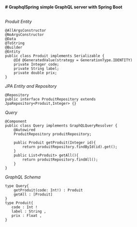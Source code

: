 **# GraphqlSpring**
**simple GraphQL server with Spring Boot <br/>**
<br/>

*Produit Entity*
```
@AllArgsConstructor
@NoArgsConstructor
@Data
@ToString
@Builder
@Entity
public class Produit implements Serializable {
    @Id @GeneratedValue(strategy = GenerationType.IDENTITY)
    private Integer code;
    private String label;
    private double prix;
}
```
*JPA Entity and Repository*
```
@Repository
public interface ProduitRepository extends JpaRepository<Produit,Integer> {}
```
*Query*
```
@Component
public class Query implements GraphQLQueryResolver {
    @Autowired
    ProduitRepository produitRepository;

    public Produit getProduit(Integer id){
        return produitRepository.findById(id).get();
    }
    public List<Produit> getAll(){
        return produitRepository.findAll();
    }
}
```

*GraphQL Schema*
```
type Query{
    getProduit(code: Int!) : Produit
    getAll : [Produit]
}
type Produit{
   code : Int !
   label : String ,
   prix : Float ,
}
```